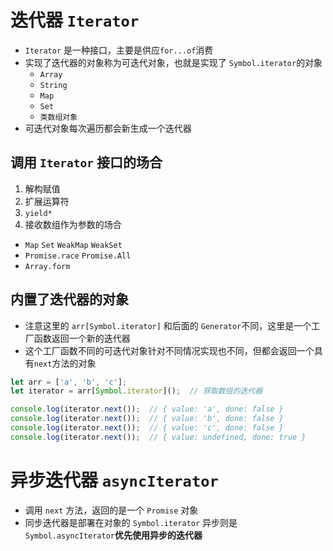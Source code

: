 # 迭代器 `Iterator`
- `Iterator` 是一种接口，主要是供应`for...of`消费
- 实现了迭代器的对象称为可迭代对象，也就是实现了 `Symbol.iterator`的对象
  - `Array`
  - `String`
  - `Map`
  - `Set`
  - `类数组对象`
- 可迭代对象每次遍历都会新生成一个迭代器

## 调用 `Iterator` 接口的场合
1. 解构赋值
2. 扩展运算符
3. `yield*`
4. 接收数组作为参数的场合
  - `Map` `Set` `WeakMap` `WeakSet`
  - `Promise.race` `Promise.All`
  - `Array.form`

## 内置了迭代器的对象
- 注意这里的 `arr[Symbol.iterator]` 和后面的 `Generator`不同，这里是一个工厂函数返回一个新的迭代器
- 这个工厂函数不同的可迭代对象针对不同情况实现也不同，但都会返回一个具有`next`方法的对象
```ts
let arr = ['a', 'b', 'c'];
let iterator = arr[Symbol.iterator]();  // 获取数组的迭代器

console.log(iterator.next());  // { value: 'a', done: false }
console.log(iterator.next());  // { value: 'b', done: false }
console.log(iterator.next());  // { value: 'c', done: false }
console.log(iterator.next());  // { value: undefined, done: true }
```

# 异步迭代器 `asyncIterator`
- 调用 `next` 方法，返回的是一个 `Promise` 对象
- 同步迭代器是部署在对象的 `Symbol.iterator` 异步则是`Symbol.asyncIterator`**优先使用异步的迭代器**





